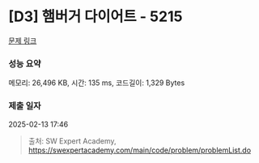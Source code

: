 # [D3] 햄버거 다이어트 - 5215 

[문제 링크](https://swexpertacademy.com/main/code/problem/problemDetail.do?contestProbId=AWT-lPB6dHUDFAVT) 

### 성능 요약

메모리: 26,496 KB, 시간: 135 ms, 코드길이: 1,329 Bytes

### 제출 일자

2025-02-13 17:46



> 출처: SW Expert Academy, https://swexpertacademy.com/main/code/problem/problemList.do